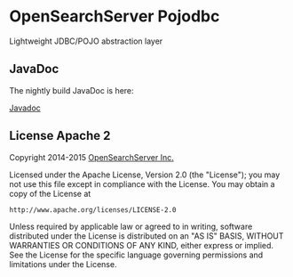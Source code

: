 OpenSearchServer Pojodbc
========================

Lightweight JDBC/POJO abstraction layer

JavaDoc
-------

The nightly build JavaDoc is here:

[Javadoc](http://opensearchserver.github.io/oss-pojodbc/)

License Apache 2
----------------

Copyright 2014-2015 [OpenSearchServer Inc.](http://www.opensearchserver.com)


Licensed under the Apache License, Version 2.0 (the "License");
you may not use this file except in compliance with the License.
You may obtain a copy of the License at

    http://www.apache.org/licenses/LICENSE-2.0

Unless required by applicable law or agreed to in writing, software
distributed under the License is distributed on an "AS IS" BASIS,
WITHOUT WARRANTIES OR CONDITIONS OF ANY KIND, either express or implied.
See the License for the specific language governing permissions and
limitations under the License.